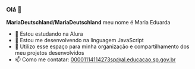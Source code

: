 ### Olá 👋
**MariaDeutschland/MariaDeutschland** meu nome é Maria Eduarda

- 🔭 Estou estudando na Alura
- 🌱 Estou me desenvolvendo na linguagem JavaScript
- 👯 Utilizo esse espaço para minha organização e compartilhamento dos meu projetos desenvolvidos
- 📫 Como me contatar: 00001114114273sp@al.educacao.sp.gov.br
